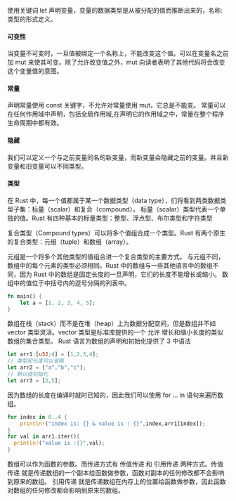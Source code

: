 使用关键词 let 声明变量，变量的数据类型是从被分配的值而推断出来的，名称:类型的形式定义。
#### 可变性
当变量不可变时，一旦值被绑定一个名称上，不能改变这个值。可以在变量名之前加 mut 来使其可变。除了允许改变值之外，mut 向读者表明了其他代码将会改变这个变量值的意图。
#### 常量
声明常量使用 const 关键字，不允许对常量使用 mut，它总是不能变。
常量可以在任何作用域中声明，包括全局作用域,在声明它的作用域之中，常量在整个程序生命周期中都有效。
#### 隐藏
我们可以定义一个与之前变量同名的新变量，而新变量会隐藏之前的变量。并且新变量和旧变量可以不同类型。

#### 类型
在 Rust 中，每一个值都属于某一个数据类型（data type），们将看到两类数据类型子集：标量（scalar）和复合（compound）。
标量（scalar）类型代表一个单独的值。Rust 有四种基本的标量类型：整型、浮点型、布尔类型和字符类型

复合类型（Compound types）可以将多个值组合成一个类型。Rust 有两个原生的复合类型：元组（tuple）和数组（array）。

元组是一个将多个其他类型的值组合进一个复合类型的主要方式。
与元组不同，数组中的每个元素的类型必须相同。Rust 中的数组与一些其他语言中的数组不同，因为 Rust 中的数组是固定长度的一旦声明，它们的长度不能增长或缩小。
数组中的值位于中括号内的逗号分隔的列表中。

```rust
fn main() {
    let a = [1, 2, 3, 4, 5];
}
```
数组在栈（stack）而不是在堆（heap）上为数据分配空间，但是数组并不如 vector 类型灵活。vector 类型是标准库提供的一个 允许 增长和缩小长度的类似数组的集合类型。
Rust 语言为数组的声明和初始化提供了 3 中语法
```rust
let arr1:[u32;4] = [1,2,3,4];
// 类型和长度可以省略
let arr2 = ["a","b","c"];
// 默认值初始化
let arr3 = [2,5];
```
因为数组的长度在编译时就时已知的，因此我们可以使用 for ... in 语句来遍历数组。
```rust
for index in 0..4 {
    println!("index is: {} & value is : {}",index,arr1[index]);
}
for val in arr1.iter(){
  println!("value is :{}",val);
}
```
数组可以作为函数的参数。而传递方式有 传值传递 和 引用传递 两种方式。传值传递 就是传递数组的一个副本给函数做参数，函数对副本的任何修改都不会影响到原来的数组。
引用传递 就是传递数组在内存上的位置给函数做参数，因此函数对数组的任何修改都会影响到原来的数组。
